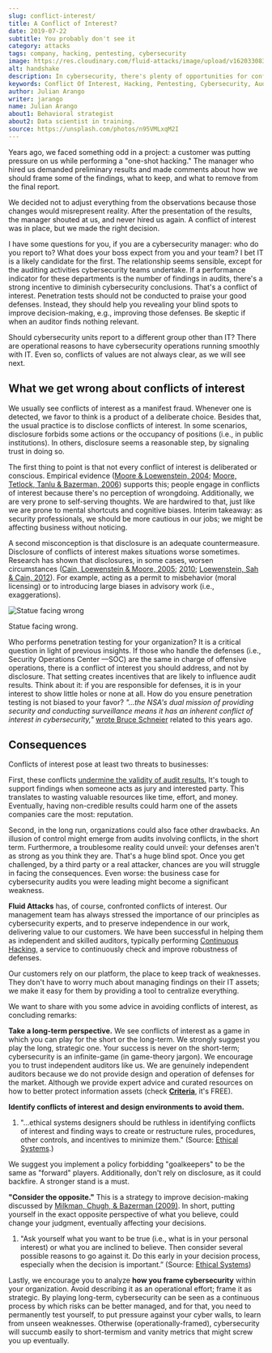 ```yaml
---
slug: conflict-interest/
title: A Conflict of Interest?
date: 2019-07-22
subtitle: You probably don't see it
category: attacks
tags: company, hacking, pentesting, cybersecurity
image: https://res.cloudinary.com/fluid-attacks/image/upload/v1620330835/blog/conflict-interest/cover_wn6toq.webp
alt: handshake
description: In cybersecurity, there's plenty of opportunities for conflicts of interest to emerge. Here we discuss understanding, consequences, and ways to deal with them.
keywords: Conflict Of Interest, Hacking, Pentesting, Cybersecurity, Auditing, Business, Ethical Hacking
author: Julian Arango
writer: jarango
name: Julian Arango
about1: Behavioral strategist
about2: Data scientist in training.
source: https://unsplash.com/photos/n95VMLxqM2I
---
```


Years ago,
we faced something odd in a project:
a customer was putting pressure on us
while performing a "one-shot hacking."
The manager who hired us demanded preliminary results
and made comments about
how we should frame some of the findings,
what to keep,
and what to remove from the final report.

We decided not to adjust everything from the observations
because those changes would misrepresent reality.
After the presentation of the results,
the manager shouted at us,
and never hired us again.
A conflict of interest was in place,
but we made the right decision.

I have some questions for you,
if you are a cybersecurity manager:
who do you report to?
What does your boss expect from you and your team?
I bet IT is a likely candidate for the first.
The relationship seems sensible,
except for the auditing activities cybersecurity teams undertake.
If a performance indicator for these departments
is the number of findings in audits,
there's a strong incentive to diminish cybersecurity conclusions.
That's a conflict of interest.
Penetration tests should not be conducted to praise your good defenses.
Instead,
they should help you revealing your blind spots
to improve decision-making,
e.g., improving those defenses.
Be skeptic if when an auditor finds nothing relevant.

Should cybersecurity units report to a different group other than IT?
There are operational reasons
to have cybersecurity operations running smoothly with IT.
Even so,
conflicts of values are not always clear,
as we will see next.

## What we get wrong about conflicts of interest

We usually see conflicts of interest as a manifest fraud.
Whenever one is detected,
we favor to think is a product of a deliberate choice.
Besides that,
the usual practice is to disclose conflicts of interest.
In some scenarios,
disclosure forbids some actions or the occupancy of positions
(i.e., in public institutions).
In others,
disclosure seems a reasonable step,
by signaling trust in doing so.

The first thing to point is that
not every conflict of interest is deliberated or conscious.
Empirical evidence ([Moore & Loewenstein, 2004](https://www.andrew.cmu.edu/user/gl20/GeorgeLoewenstein/Papers_files/pdf/Self-IntAutoPsychConflictInt.pdf);
[Moore, Tetlock, Tanlu & Bazerman, 2006](http://faculty.haas.berkeley.edu/tetlock/pdfsnewones/2006%20auditorsmooreetalpiece.pdf))
supports this;
people engage in conflicts of interest
because there's no perception of wrongdoing.
Additionally,
we are very prone to self-serving thoughts.
We are hardwired to that,
just like we are prone to mental shortcuts and cognitive biases.
Interim takeaway:
as security professionals,
we should be more cautious in our jobs;
we might be affecting business without noticing.

A second misconception is that
disclosure is an adequate countermeasure.
Disclosure of conflicts of interest makes situations worse sometimes.
Research has shown that disclosures,
in some cases,
worsen circumstances
([Cain, Loewenstein & Moore, 2005](https://www.andrew.cmu.edu/user/gl20/GeorgeLoewenstein/Papers_files/pdf/dirtclean.pdf);
[2010](https://www.cmu.edu/dietrich/sds/docs/loewenstein/WhenSunLightFails.pdf);
[Loewenstein, Sah & Cain, 2012](https://www.cmu.edu/dietrich/sds/docs/loewenstein/UnintendedConsq.pdf)).
For example,
acting as a permit to misbehavior
(moral licensing)
or to introducing large biases in advisory work
(i.e., exaggerations).

<div class="imgblock">

![Statue facing wrong](https://res.cloudinary.com/fluid-attacks/image/upload/c_scale,w_600/v1620330834/blog/conflict-interest/statue_uq24fn.webp)

<div class="title">

Statue facing wrong.

</div>

</div>

Who performs penetration testing for your organization?
It is a critical question
in light of previous insights.
If those who handle the defenses
(i.e., Security Operations Center —SOC)
are the same in charge of offensive operations,
there is a conflict of interest you should address,
and not by disclosure.
That setting creates incentives
that are likely to influence audit results.
Think about it:
if you are responsible for defenses,
it is in your interest to show little holes
or none at all.
How do you ensure penetration testing is not biased
to your favor?
*"…​the NSA's dual mission of providing security
and conducting surveillance
means it has an inherent conflict of interest in cybersecurity,"*
[wrote Bruce Schneier](https://www.schneier.com/essays/archives/2009/03/who_should_be_in_cha.html)
related to this years ago.

<div>
<cta-banner
buttontxt="Read more"
link="/solutions/penetration-testing/"
title="Get started with Fluid Attacks' Penetration Testing solution right now"
/>
</div>

## Consequences

Conflicts of interest pose at least two threats to businesses:

First,
these conflicts [undermine the validity of audit results.](https://www.isaca.org/resources/isaca-journal/issues/2017/volume-2/the-validity-of-penetration-tests)
It's tough to support findings
when someone acts as jury and interested party.
This translates to wasting valuable resources like time,
effort, and money.
Eventually,
having non-credible results
could harm one of the assets companies care the most:
reputation.

Second,
in the long run,
organizations could also face other drawbacks.
An illusion of control might emerge from audits involving conflicts,
in the short term.
Furthermore,
a troublesome reality could unveil:
your defenses aren't as strong as you think they are.
That's a huge blind spot.
Once you get challenged,
by a third party or a real attacker,
chances are you will struggle in facing the consequences.
Even worse:
the business case for cybersecurity audits you were leading
might become a significant weakness.

**Fluid Attacks** has,
of course,
confronted conflicts of interest.
Our management team has always stressed the importance of our principles
as cybersecurity experts,
and to preserve independence in our work,
delivering value to our customers.
We have been successful in helping them
as independent and skilled auditors,
typically performing [Continuous Hacking](../../services/continuous-hacking/),
a service to continuously check and improve robustness of defenses.

Our customers rely on our platform,
the place to keep track of weaknesses.
They don't have to worry much about managing findings
on their IT assets;
we make it easy for them
by providing a tool to centralize everything.

We want to share with you some advice
in avoiding conflicts of interest,
as concluding remarks:

**Take a long-term perspective.**
We see conflicts of interest as a game
in which you can play for the short or the long-term.
We strongly suggest you play the long, strategic one.
Your success is never on the short-term;
cybersecurity is an infinite-game
(in game-theory jargon).
We encourage you to trust independent auditors like us.
We are genuinely independent auditors
because we do not provide design and operation of defenses for the market.
Although we provide expert advice and curated resources
on how to better protect information assets
(check [**Criteria**](https://docs.fluidattacks.com/criteria/),
it's FREE).

<div class="blog-questions">

**Identify conflicts of interest and design environments to avoid
them.**

1. "…​ethical systems designers should be ruthless
    in identifying conflicts of interest
    and finding ways to create or restructure rules,
    procedures, other controls, and incentives to minimize them."
    (Source: [Ethical Systems](https://www.ethicalsystems.org/content/contextual-influences).)

We suggest you implement a policy forbidding "goalkeepers"
to be the same as "forward" players.
Additionally,
don't rely on disclosure,
as it could backfire.
A stronger stand is a must.

**"Consider the opposite."**
This is a strategy to improve decision-making
discussed by [Milkman, Chugh, & Bazerman (2009)](https://static1.squarespace.com/static/5353b838e4b0e68461b517cf/t/538504d1e4b01dc8cdbaead5/1401226449434/how-can-decision-making-be-improved.pdf).
In short,
putting yourself in the exact opposite perspective of what you believe,
could change your judgment,
eventually affecting your decisions.

1. "Ask yourself what you want to be true
    (i.e., what is in your personal interest)
    or what you are inclined to believe.
    Then consider several possible reasons to go against it.
    Do this early in your decision process, especially when the decision is important.”
    (Source: [Ethical
    Systems](https://www.ethicalsystems.org/content/contextual-influences))

</div>

Lastly,
we encourage you to analyze **how you frame cybersecurity**
within your organization.
Avoid describing it as an operational effort;
frame it as strategic.
By playing long-term,
cybersecurity can be seen as a continuous process
by which risks can be better managed,
and for that,
you need to permanently test yourself,
to put pressure against your cyber walls,
to learn from unseen weaknesses.
Otherwise (operationally-framed),
cybersecurity will succumb easily to
short-termism and vanity metrics
that might screw you up eventually.
